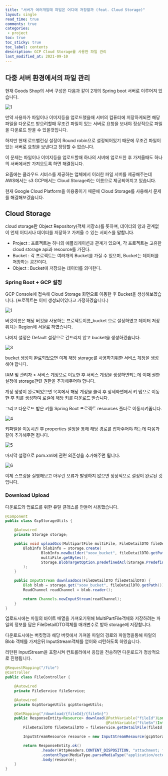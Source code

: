 ```yaml
---
title: "서버가 여러개일때 파일은 어디에 저장할까 (feat. Cloud Storage)"    
layout: single    
read_time: true    
comments: true   
categories: 
 - project  
toc: true    
toc_sticky: true    
toc_label: contents    
description: GCP Cloud Storage를 사용한 파일 관리
last_modified_at: 2021-09-10     
---
```



## 다중 서버 환경에서의 파일 관리

현재 Goods Shop의 서버 구성은 다음과 같이 2개의 Spring boot 서버로 이루어져 있습니다.

![1](/assets/image/cloud_storage/1.png)

만약 사용자가 파일이나 이미지등을 업로드했을때 서버의 컴퓨터에 저장하게되면 해당 파일을 다운로드 받으려할때 무조건 파일이 있는 서버로 요청을 보내야 정상적으로 파일을 다운로드 받을 수 있을것입니다.

하지만 현재 로드밸런싱 설정이 Round robin으로 설정되어있기 때문에 무조건 파일이 있는 서버로 요청을 보낸다고 장담할 수 없습니다.

이 문제는 파일이나 이미지등을 업로드할때 하나의 서버에 업로드한 후 가져올때도 하나의 서버에서만 가져오도록 하면 해결됩니다.

요즘에는 클라우드 서비스를 제공하는 업체에서 이러한 파일 서버를 제공해주는데 AWS에서는 s3 GCP에서는 Cloud Storage라는 이름으로 제공되어지고 있습니다.

현재 Google Cloud Platform을 이용중이기 때문에 Cloud Storage를 사용해서 문제를 해결해보겠습니다.



## Cloud Storage

cloud storage란 Object Repository(객체 저장소)를 뜻하며, 데이터의 양과 관계없이 언제 어디서나 데이터를 저장하고 가져올 수 있는 서비스를 말합니다.

- Project : 프로젝트는 하나의 애플리케이션과 관계가 있으며, 각 프로젝트는 고유한 cloud storage api과 resource를 가진다.
- Bucket : 각 프로젝트는 여러개의 Bucket를 가질 수 있으며, Bucket는 데이터를 저장하는 공간이다.
- Object : Bucket에 저장되는 데이터를 의미한다.



### Spring Boot + GCP 설정

GCP Console에 접속해 Cloud Storage 화면으로 이동한 후 Bucket을 생성해보겠습니다. (프로젝트는 이미 생성되어있다고 가정하겠습니다.)

![1](/assets/image/cloud_storage/2.png)

버킷이름은 해당 버킷을 사용하는 프로젝트이름_bucket 으로 설정하였고 데이터 저장위치는 Region에 서울로 하였습니다.

나머지 설정은 Default 설정으로 건드리지 않고 bucket을 생성하겠습니다.

![3](/assets/image/cloud_storage/3.png)



bucket 생성이 완료되었으면 이제 해당 storage를 사용하기위한 서비스 계정을 생성해야 합니다.

IAM 및 관리자 > 서비스 계정으로 이동한 후 서비스 계정을 생성하면되는데 이때 권한설정에 storage관련 권한을 추가해주어야 합니다.

계정 생성이 완료되었으면 목록에서 해당 계정을 클릭 후 상세화면에서 키 탭으로 이동한 후 키를 생성하여 로컬에 해당 키를 다운로드 받습니다.

그리고 다운로드 받은 키를 Spring Boot 프로젝트 resources 폴더로 이동시켜줍니다.

![4](/assets/image/cloud_storage/4.png)

키파일을 이동시킨 후 properties 설정을 통해 해당 경로를 잡아주어야 하는데 다음과 같이 추가해주면 됩니다.

![5](/assets/image/cloud_storage/5.png)

마지막 설정으로 pom.xml에 관련 의존성을 추가해주면 됩니다.

![6](/assets/image/cloud_storage/6.png)

이제 스프링을 실행해보고 아무런 오류가 발생하지 않으면 정상적으로 설정이 완료된 것 입니다.



### Download Upload

다운로드와 업로드를 위한 유틸 클래스를 만들어 사용했습니다.

```java
@Component
public class GcpStorageUtils {

    @Autowired
    private Storage storage;

    public void uploadGcs(MultipartFile multiFile, FileDetailDTO fileDetailDTO) throws IOException {
        BlobInfo blobInfo = storage.create(
                BlobInfo.newBuilder("xoov_bucket", fileDetailDTO.getPath()).build(),
                multiFile.getBytes(),
                Storage.BlobTargetOption.predefinedAcl(Storage.PredefinedAcl.PUBLIC_READ)
        );
    }

    public InputStream downloadGcs(FileDetailDTO fileDetailDTO) {
        Blob blob = storage.get("xoov_bucket", fileDetailDTO.getPath());
        ReadChannel readChannel = blob.reader();

        return Channels.newInputStream(readChannel);
    }
}
```

업로드시에는 파일의 바이트 배열을 가져오기위해 MultiPartFile객체와 저장하려는 파일의 정보를 담은 FileDetailDTO객체를 매개변수로 받아 storage에 저장합니다.



다운로드시에는 버킷명과 해당 버킷에서 가져올 파일의 경로와 파일명을통해 파일의 Blob 객체를 가져온뒤 InputStream객체를 얻어와 리턴하도록 하였습니다.

리턴된 InputStream을 포함시켜 컨트롤러에서 응답을 전송하면 다운로드가 정상적으로 진행됩니다.

```java
@RequestMapping("/file")
@Controller
public class FileController {

    @Autowired
    private FileService fileService;

    @Autowired
    private GcpStorageUtils gcpStorageUtils;

    @GetMapping("/download/{fileId}/{fileSn}")
    public ResponseEntity<Resource> download(@PathVariable("fileId")Long fileId,
                                             @PathVariable("fileSn")Integer fileSn) throws FileNotFoundException {
        FileDetailDTO fileDetailDTO = fileService.getDetailFile(fileId, fileSn);

        InputStreamResource resource = new InputStreamResource(gcpStorageUtils.downloadGcs(fileDetailDTO));

        return ResponseEntity.ok()
                .header(HttpHeaders.CONTENT_DISPOSITION, "attachment; filename=\"" + fileDetailDTO.getOriginalName() + "\"")
                .contentType(MediaType.parseMediaType("application/octet-stream"))
                .body(resource);
    }
}
```

